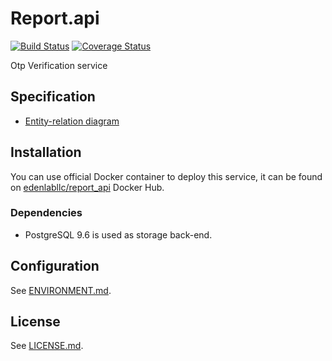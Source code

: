 # Report.api
[![Build Status](https://travis-ci.org/edenlabllc/report.api.svg?branch=master)](https://travis-ci.org/edenlabllc/report.api) [![Coverage Status](https://coveralls.io/repos/github/edenlabllc/report.api/badge.svg?branch=master)](https://coveralls.io/github/edenlabllc/report.api?branch=master)

Otp Verification service

## Specification

- [Entity-relation diagram](specs/reporting.erd)

## Installation

You can use official Docker container to deploy this service, it can be found on [edenlabllc/report_api](https://hub.docker.com/r/edenlabllc/report_api/) Docker Hub.

### Dependencies

- PostgreSQL 9.6 is used as storage back-end.

## Configuration

See [ENVIRONMENT.md](docs/ENVIRONMENT.md).

## License

See [LICENSE.md](LICENSE.md).
